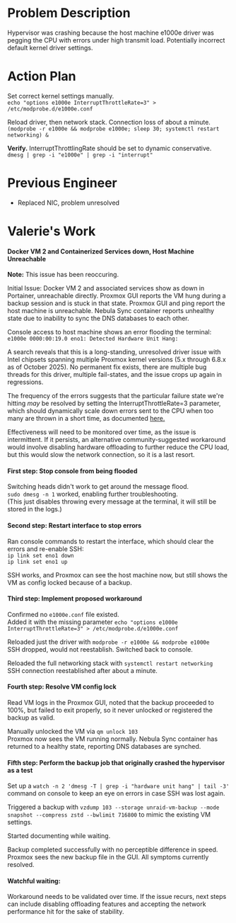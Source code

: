 # Problem Description
Hypervisor was crashing because the host machine e1000e driver was pegging the CPU with errors under high transmit load. Potentially incorrect default kernel driver settings.

# Action Plan
Set correct kernel settings manually.  
`echo "options e1000e InterruptThrottleRate=3" > /etc/modprobe.d/e1000e.conf`

Reload driver, then network stack. Connection loss of about a minute.  
`(modprobe -r e1000e && modprobe e1000e; sleep 30; systemctl restart networking) &`

**Verify.** InterruptThrottlingRate should be set to dynamic conservative.  
`dmesg | grep -i "e1000e" | grep -i "interrupt"`

# Previous Engineer
* Replaced NIC, problem unresolved

# Valerie's Work
#### Docker VM 2 and Containerized Services down, Host Machine Unreachable
**Note:** This issue has been reoccuring.

Initial Issue: Docker VM 2 and associated services show as down in Portainer, unreachable directly. Proxmox GUI reports the VM hung during a backup session and is stuck in that state. Proxmox GUI and ping report the host machine is unreachable. Nebula Sync container reports unhealthy state due to inability to sync the DNS databases to each other.

Console access to host machine shows an error flooding the terminal:  
`e1000e 0000:00:19.0 eno1: Detected Hardware Unit Hang:`

A search reveals that this is a long-standing, unresolved driver issue with Intel chipsets spanning multiple Proxmox kernel versions (5.x through 6.8.x as of October 2025). No permanent fix exists, there are multiple bug threads for this driver, multiple fail-states, and the issue crops up again in regressions.

The frequency of the errors suggests that the particular failure state we're hitting *may* be resolved by setting the InterruptThrottleRate=3 parameter, which should dynamically scale down errors sent to the CPU when too many are thrown in a short time, as documented [here.](https://www.kernel.org/doc/Documentation/networking/e1000e.txt)

Effectiveness will need to be monitored over time, as the issue is intermittent. If it persists, an alternative community-suggested workaround would involve disabling hardware offloading to further reduce the CPU load, but this would slow the network connection, so it is a last resort.

#### First step: Stop console from being flooded
Switching heads didn't work to get around the message flood.  
`sudo dmesg -n 1` worked, enabling further troubleshooting.  
(This just disables throwing every message at the terminal, it will still be stored in the logs.)

#### Second step: Restart interface to stop errors
Ran console commands to restart the interface, which should clear the errors and re-enable SSH:  
`ip link set eno1 down`  
`ip link set eno1 up`

SSH works, and Proxmox can see the host machine now, but still shows the VM as config locked because of a backup.

#### Third step: Implement proposed workaround
Confirmed no `e1000e.conf` file existed.  
Added it with the missing parameter `echo "options e1000e InterruptThrottleRate=3" > /etc/modprobe.d/e1000e.conf`

Reloaded just the driver with `modprobe -r e1000e && modprobe e1000e`  
SSH dropped, would not reestablish. Switched back to console.

Reloaded the full networking stack with `systemctl restart networking`  
SSH connection reestablished after about a minute.

#### Fourth step: Resolve VM config lock
Read VM logs in the Proxmox GUI, noted that the backup proceeded to 100%, but failed to exit properly, so it never unlocked or registered the backup as valid.

Manually unlocked the VM via `qm unlock 103`  
Proxmox now sees the VM running normally. Nebula Sync container has returned to a healthy state, reporting DNS databases are synched.

#### Fifth step: Perform the backup job that originally crashed the hypervisor as a test
Set up a `watch -n 2 'dmesg -T | grep -i "hardware unit hang" | tail -3'` command on console to keep an eye on errors in case SSH was lost again.

Triggered a backup with `vzdump 103 --storage unraid-vm-backup --mode snapshot --compress zstd --bwlimit 716800` to mimic the existing VM settings. 

Started documenting while waiting.

Backup completed successfully with no perceptible difference in speed. Proxmox sees the new backup file in the GUI. All symptoms currently resolved.

#### Watchful waiting:
Workaround needs to be validated over time. If the issue recurs, next steps can include disabling offloading features and accepting the network performance hit for the sake of stability.
